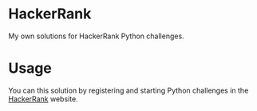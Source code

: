# HackerRank
My own solutions for HackerRank Python challenges.

# Usage

You can this solution by registering and starting Python challenges in the [HackerRank](https://www.hackerrank.com/) website.
